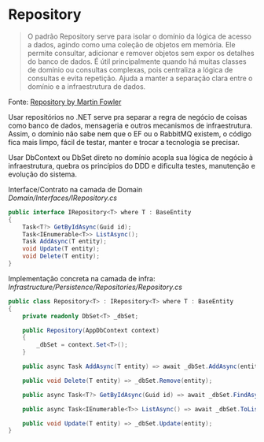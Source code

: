 # Repository

> O padrão Repository serve para isolar o domínio da lógica de acesso a dados, agindo como uma coleção de objetos em memória. Ele permite consultar, adicionar e remover objetos sem expor os detalhes do banco de dados. É útil principalmente quando há muitas classes de domínio ou consultas complexas, pois centraliza a lógica de consultas e evita repetição. Ajuda a manter a separação clara entre o domínio e a infraestrutura de dados.

Fonte: [Repository by Martin Fowler](https://martinfowler.com/eaaCatalog/repository.html)

Usar repositórios no .NET serve pra separar a regra de negócio de coisas como banco de dados, mensageria e outros mecanismos de infraestrutura. Assim, o domínio não sabe nem que o EF ou o RabbitMQ existem, o código fica mais limpo, fácil de testar, manter e trocar a tecnologia se precisar.

Usar DbContext ou DbSet direto no domínio acopla sua lógica de negócio à infraestrutura, quebra os princípios do DDD e dificulta testes, manutenção e evolução do sistema.

Interface/Contrato na camada de Domain  
*Domain/Interfaces/IRepository.cs*
```csharp
public interface IRepository<T> where T : BaseEntity
{
    Task<T?> GetByIdAsync(Guid id);
    Task<IEnumerable<T>> ListAsync();
    Task AddAsync(T entity);
    void Update(T entity);
    void Delete(T entity);
}
```

Implementação concreta na camada de infra:
*Infrastructure/Persistence/Repositories/Repository.cs*
```csharp
public class Repository<T> : IRepository<T> where T : BaseEntity
{
    private readonly DbSet<T> _dbSet;

    public Repository(AppDbContext context)
    {
        _dbSet = context.Set<T>();
    }

    public async Task AddAsync(T entity) => await _dbSet.AddAsync(entity);

    public void Delete(T entity) => _dbSet.Remove(entity);

    public async Task<T?> GetByIdAsync(Guid id) => await _dbSet.FindAsync(id);

    public async Task<IEnumerable<T>> ListAsync() => await _dbSet.ToListAsync();

    public void Update(T entity) => _dbSet.Update(entity);
}
```